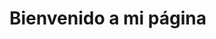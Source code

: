 <!DOCTYPE html>
<html lang="en">
<head>
    <meta charset="UTF-8">
    <title>Mi Página</title>
    <link rel="stylesheet" href="styles.css">
</head>
<body>
    <div class="background-container">
        <h1>Bienvenido a mi página</h1>
        <!-- Otros elementos de tu página -->
    </div>
</body>
</html>
